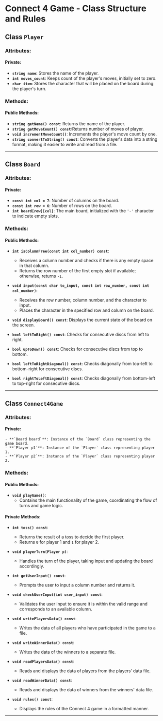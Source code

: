 # Connect 4 Game - Class Structure and Rules

## Class `Player`

### Attributes:

#### Private:
- **`string name`**: Stores the name of the player.
- **`int moves_count`**: Keeps count of the player's moves, initially set to zero.
- **`char item`**: Stores the character that will be placed on the board during the player's turn.

### Methods:

#### Public Methods:
- **`string getName() const`**: Returns the name of the player.
- **`string getMoveCount() const`**:Returns number of moves of player.
- **`void incrementMoveCount()`**: Increments the player's move count by one.
- **`string convertToString() const`**: Converts the player's data into a string format, making it easier to write and read from a file.

---

## Class `Board`

### Attributes:

#### Private:
- **`const int col = 7`**: Number of columns on the board.
- **`const int row = 6`**: Number of rows on the board.
- **`int board[row][col]`**: The main board, initialized with the `'-'` character to indicate empty slots.

### Methods:

#### Public Methods:
- **`int isColumnFree(const int col_number) const`**: 
  - Receives a column number and checks if there is any empty space in that column.
  - Returns the row number of the first empty slot if available; otherwise, returns `-1`.

- **`void input(const char to_input, const int row_number, const int col_number)`**: 
  - Receives the row number, column number, and the character to input.
  - Places the character in the specified row and column on the board.

- **`void displayBoard() const`**: Displays the current state of the board on the screen.

- **`bool leftToRight() const`**: Checks for consecutive discs from left to right.

- **`bool upToDown() const`**: Checks for consecutive discs from top to bottom.

- **`bool leftToRightDiagonal() const`**: Checks diagonally from top-left to bottom-right for consecutive discs.

- **`bool rightToLeftDiagonal() const`**: Checks diagonally from bottom-left to top-right for consecutive discs.

---

## Class `Connect4Game`

### Attributes:

#### Private:
    - **`Board board`**: Instance of the `Board` class representing the game board.
    - **`Player p1`**: Instance of the `Player` class representing player 1.
    - **`Player p2`**: Instance of the `Player` class representing player 2.

### Methods:

#### Public Methods:
- **`void playGame()`**: 
  - Contains the main functionality of the game, coordinating the flow of turns and game logic.
#### Private Methods:
- **`int toss() const`**: 
  - Returns the result of a toss to decide the first player. 
  - Returns `0` for player 1 and `1` for player 2.

- **`void playerTurn(Player p)`**: 
  - Handles the turn of the player, taking input and updating the board accordingly.

- **`int getUserInput() const`**: 
  - Prompts the user to input a column number and returns it.

- **`void checkUserInput(int user_input) const`**: 
  - Validates the user input to ensure it is within the valid range and corresponds to an available column.

- **`void writePlayersData() const`**: 
  - Writes the data of all players who have participated in the game to a file.

- **`void writeWinnerData() const`**: 
  - Writes the data of the winners to a separate file.

- **`void readPlayersData() const`**: 
  - Reads and displays the data of players from the players' data file.

- **`void readWinnerData() const`**: 
  - Reads and displays the data of winners from the winners' data file.

- **`void rules() const`**: 
  - Displays the rules of the Connect 4 game in a formatted manner.

---
